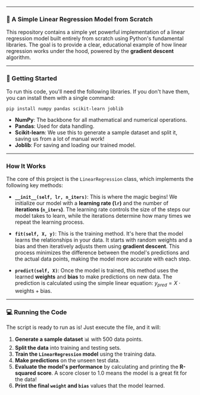 

***

### 🧠 A Simple Linear Regression Model from Scratch

This repository contains a simple yet powerful implementation of a linear regression model built entirely from scratch using Python's fundamental libraries. The goal is to provide a clear, educational example of how linear regression works under the hood, powered by the **gradient descent** algorithm.

---

### 🚀 Getting Started

To run this code, you'll need the following libraries. If you don't have them, you can install them with a single command:

`pip install numpy pandas scikit-learn joblib`

* **NumPy**: The backbone for all mathematical and numerical operations.
* **Pandas**: Used for data handling.
* **Scikit-learn**: We use this to generate a sample dataset and split it, saving us from a lot of manual work!
* **Joblib**: For saving and loading our trained model.

---

### How It Works

The core of this project is the `LinearRegression` class, which implements the following key methods:

* **`__init__(self, lr, n_iters)`**: This is where the magic begins! We initialize our model with a **learning rate (`lr`)** and the number of **iterations (`n_iters`)**. The learning rate controls the size of the steps our model takes to learn, while the iterations determine how many times we repeat the learning process.

* **`fit(self, X, y)`**: This is the training method. It's here that the model learns the relationships in your data. It starts with random weights and a bias and then iteratively adjusts them using **gradient descent**. This process minimizes the difference between the model's predictions and the actual data points, making the model more accurate with each step.

* **`predict(self, X)`**: Once the model is trained, this method uses the learned **weights** and **bias** to make predictions on new data. The prediction is calculated using the simple linear equation: $y_{pred} = X \cdot \text{weights} + \text{bias}$.

---

### 💻 Running the Code

The script is ready to run as is! Just execute the file, and it will:

1.  **Generate a sample dataset** 📊 with 500 data points.
2.  **Split the data** into training and testing sets.
3.  **Train the `LinearRegression` model** using the training data.
4.  **Make predictions** on the unseen test data.
5.  **Evaluate the model's performance** by calculating and printing the **R-squared score**. A score closer to 1.0 means the model is a great fit for the data!
6.  **Print the final `weight` and `bias`** values that the model learned.


